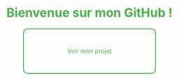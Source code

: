 <style>
  h1 {
    text-align: center;
    color: #4CAF50;
  }

  .box {
    width: 300px;
    height: 100px;
    margin: 10px auto;
    text-align: center;
    line-height: 100px;
    border: 2px solid #4CAF50;
    border-radius: 10px;
  }

  a {
    color: #4CAF50;
    text-decoration: none;
  }
</style>

<h1>Bienvenue sur mon GitHub !</h1>

<div class="box">
  <a href="https://github.com/utilisateur/projet1">Voir mon projet</a>
</div>
